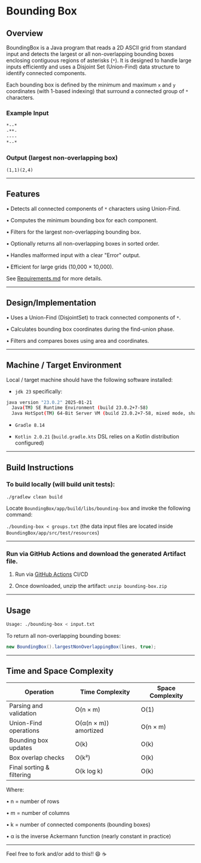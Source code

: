 # Bounding Box

## Overview

BoundingBox is a Java program that reads a 2D ASCII grid from standard input and detects 
the largest or all non-overlapping bounding boxes enclosing contiguous regions of asterisks (`*`). 
It is designed to handle large inputs efficiently and uses a Disjoint Set (Union-Find) data structure 
to identify connected components.

Each bounding box is defined by the minimum and maximum `x` and `y` coordinates 
(with 1-based indexing) that surround a connected group of `*` characters.

### Example Input

```txt
*--*
-**-
----
*--*
```
### Output (largest non-overlapping box)

`(1,1)(2,4)`

---

## Features

• Detects all connected components of `*` characters using Union-Find.

• Computes the minimum bounding box for each component.

• Filters for the largest non-overlapping bounding box.

• Optionally returns all non-overlapping boxes in sorted order.

• Handles malformed input with a clear "Error" output.

• Efficient for large grids (10,000 × 10,000).

See [Requirements.md](Requirements.md) for more details.

---

## Design/Implementation

• Uses a Union-Find (DisjointSet) to track connected components of `*`.

• Calculates bounding box coordinates during the find-union phase.

• Filters and compares boxes using area and coordinates.

---

## Machine / Target Environment

Local / target machine should have the following software installed:

* `jdk 23` specifically:

```bash
java version "23.0.2" 2025-01-21
  Java(TM) SE Runtime Environment (build 23.0.2+7-58)
  Java HotSpot(TM) 64-Bit Server VM (build 23.0.2+7-58, mixed mode, sharing)
```

* `Gradle 8.14`

* `Kotlin 2.0.21` (`build.gradle.kts` DSL relies on a Kotlin distribution configured)

---

## Build Instructions

### To build locally (will build unit tests):

`./gradlew clean build`

Locate `BoundingBox/app/build/libs/bounding-box` and invoke the following command:

`./bounding-box < groups.txt` (the data input files are located inside `BoundingBox/app/src/test/resources`)

---

### Run via GitHub Actions and download the generated Artifact file. 

1. Run via [GitHub Actions](https://github.com/unnsse/BoundingBox/actions) CI/CD

2. Once downloaded, unzip the artifact: `unzip bounding-box.zip`

---

## Usage 

```bash
Usage: ./bounding-box < input.txt
```
To return all non-overlapping bounding boxes:
```java
new BoundingBox().largestNonOverlappingBox(lines, true);

```

---

## Time and Space Complexity

|Operation | Time Complexity | Space Complexity |
| -------- | --------------- | ---------------- |
| Parsing and validation | O(n × m) | O(1) |
| Union-Find operations | O(α(n × m)) amortized | O(n × m) |
| Bounding box updates |O(k) | O(k) |
| Box overlap checks | O(k²) | O(k) |
| Final sorting & filtering | O(k log k) | O(k) |

Where:

• n = number of rows

• m = number of columns 

• k = number of connected components (bounding boxes)

• α is the inverse Ackermann function (nearly constant in practice)

---

Feel free to fork and/or add to this!! :smile: :coffee: